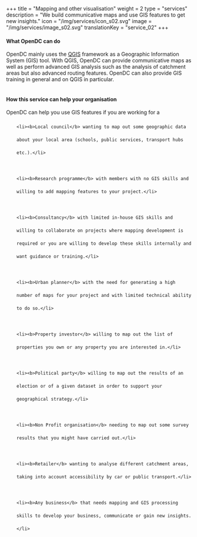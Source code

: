 +++
title = "Mapping and other visualisation"
weight = 2
type = "services"
description = "We build communicative maps and use GIS features to get new insights."
icon = "/img/services/icon_s02.svg"
image = "/img/services/image_s02.svg"
translationKey = "service_02"
+++

#### What OpenDC can do
OpenDC mainly uses the <a href="https://qgis.org/en/site/" target="_blank"/>QGIS</a> framework as a Geographic Information System (GIS) tool. With QGIS, OpenDC can provide communicative maps as well as perform advanced GIS analysis such as the analysis of catchment areas but also advanced routing features. OpenDC can also provide GIS training in general and on QGIS in particular.
<br></br>


#### How this service can help your organisation
OpenDC can help you use GIS features if you are working for a
	
<ul style="list-style-type:disc; padding-left:2em; line-height:250%;">
	
	<li><b>Local council</b> wanting to map out some geographic data about your local area (schools, public services, transport hubs etc.).</li>
	
	<li><b>Research programme</b> with members with no GIS skills and willing to add mapping features to your project.</li>
	
	<li><b>Consultancy</b> with limited in-house GIS skills and willing to collaborate on projects where mapping development is required or you are willing to develop these skills internally and want guidance or training.</li>
	
	<li><b>Urban planner</b> with the need for generating a high number of maps for your project and with limited technical ability to do so.</li>
	
	<li><b>Property investor</b> willing to map out the list of properties you own or any property you are interested in.</li>
	
	<li><b>Political party</b> willing to map out the results of an election or of a given dataset in order to support your geographical strategy.</li>
	
	<li><b>Non Profit organisation</b> needing to map out some survey results that you might have carried out.</li>
	
	<li><b>Retailer</b> wanting to analyse different catchment areas, taking into account accessibility by car or public transport.</li>
	
	<li><b>Any business</b> that needs mapping and GIS processing skills to develop your business, communicate or gain new insights.</li>
</ul>	

